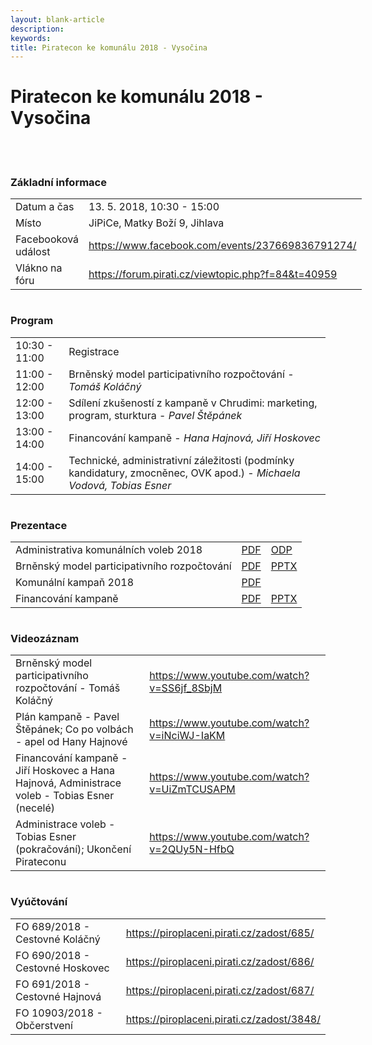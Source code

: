```yaml
---
layout: blank-article
description: 
keywords: 
title: Piratecon ke komunálu 2018 - Vysočina
---
```


<div class="pce-hero pce-hero--entry">
    <div class="pce-hero__content">
        <h1 class="c-page-title">Piratecon ke komunálu 2018 - Vysočina</h1><br><br>        
    </div>
</div>
<div class="row o-section-block c-emphasized-text">
    <div class="medium-12 large-12 columns">
        <section class="o-section">
            <div class="o-secion-header o-section-header--bordered">
                <h3 class="o-section__heading t-h4-super">Základní informace</h3>
            </div>
            <div class="u-1margin--top">
                <table>
                  <tr>
                    <td>Datum a čas</td>
                    <td>13. 5. 2018, 10:30 - 15:00</td>
                  </tr>
                  <tr>
                    <td>Místo</td>
                    <td>JiPiCe, Matky Boží 9, Jihlava</td>
                  </tr>
                  <tr>
                    <td>Facebooková událost</td>
                    <td><a href="https://www.facebook.com/events/237669836791274/" target="_blank">https://www.facebook.com/events/237669836791274/</a></td>
                  </tr>
                  <tr>
                    <td>Vlákno na fóru</td>
                    <td><a href="https://forum.pirati.cz/viewtopic.php?f=84&t=40959" target="_blank">https://forum.pirati.cz/viewtopic.php?f=84&t=40959</a></td>
                  </tr>                  
                </table>
            </div>
        </section>
    </div>
    <div class="medium-12 large-12 columns">
        <section class="o-section">
            <div class="o-secion-header o-section-header--bordered">
                <h3 class="o-section__heading t-h4-super">Program</h3>
            </div>
            <div class="u-1margin--top">
                <table>
                  <tr>
                    <td>10:30 - 11:00</td>
                    <td>Registrace</td>
                  </tr>
                  <tr>
                    <td>11:00 - 12:00</td>
                    <td>Brněnský model participativního rozpočtování - <i>Tomáš Koláčný</i></td>
                  </tr>
                  <tr>
                    <td>12:00 - 13:00</td>
                    <td>Sdílení zkušeností z kampaně v Chrudimi: marketing, program, sturktura - <i>Pavel Štěpánek</i></td>
                  </tr>
                  <tr>
                    <td>13:00 - 14:00</td>
                    <td>Financování kampaně - <i>Hana Hajnová, Jiří Hoskovec</i></td>
                  </tr>
                  <tr>
                    <td>14:00 - 15:00</td>
                    <td>Technické, administrativní záležitosti (podmínky kandidatury, zmocněnec, OVK apod.) - <i>Michaela Vodová, Tobias Esner</i></td>
                  </tr>
                </table>
            </div>
        </section>
    </div>
    <div class="medium-12 large-12 columns">
        <section class="o-section">
            <div class="o-secion-header o-section-header--bordered">
                <h3 class="o-section__heading t-h4-super">Prezentace</h3>
            </div>
            <div class="u-1margin--top">
                <table>
                  <tr>
                    <td>Administrativa komunálních voleb 2018</td>
                    <td><a href="">PDF</a></td>
                    <td><a href="">ODP</a></td>
                  </tr>
                  <tr>
                    <td>Brněnský model participativního rozpočtování</td>
                    <td><a href="">PDF</a></td>
                    <td><a href="">PPTX</a></td>
                  </tr>
                  <tr>
                    <td>Komunální kampaň 2018</td>
                    <td><a href="">PDF</a></td>
                    <td></td>
                  </tr>
                  <tr>
                    <td>Financování kampaně</td>
                    <td><a href="">PDF</a></td>
                    <td><a href="">PPTX</a></td>
                  </tr>
                </table>
            </div>
        </section>
    </div>
    <div class="medium-12 large-12 columns">
        <section class="o-section">
            <div class="o-secion-header o-section-header--bordered">
                <h3 class="o-section__heading t-h4-super">Videozáznam</h3>
            </div>
            <div class="u-1margin--top">
                <table>
                  <tr>
                    <td>Brněnský model participativního rozpočtování - Tomáš Koláčný</td>
                    <td><a href="https://www.youtube.com/watch?v=SS6jf_8SbjM" target="_blank">https://www.youtube.com/watch?v=SS6jf_8SbjM</a></td>
                  </tr>
                  <tr>
                    <td>Plán kampaně - Pavel Štěpánek; Co po volbách - apel od Hany Hajnové</td>
                    <td><a href="https://www.youtube.com/watch?v=iNciWJ-IaKM" target="_blank">https://www.youtube.com/watch?v=iNciWJ-IaKM</a></td>
                  </tr>
                  <tr>
                    <td>Financování kampaně - Jiří Hoskovec a Hana Hajnová, Administrace voleb - Tobias Esner (necelé)</td>
                    <td><a href="https://www.youtube.com/watch?v=UiZmTCUSAPM" target="_blank">https://www.youtube.com/watch?v=UiZmTCUSAPM</a></td>
                  </tr>
                  <tr>
                    <td>Administrace voleb - Tobias Esner (pokračování); Ukončení Pirateconu</td>
                    <td><a href="https://www.youtube.com/watch?v=2QUy5N-HfbQ" target="_blank">https://www.youtube.com/watch?v=2QUy5N-HfbQ</a></td>
                  </tr>
                </table>
            </div>
        </section>
    </div>
    <div class="medium-12 large-12 columns">
        <section class="o-section">
            <div class="o-secion-header o-section-header--bordered">
                <h3 class="o-section__heading t-h4-super">Vyúčtování</h3>
            </div>
            <div class="u-1margin--top">
                <table>
                  <tr>
                    <td>FO 689/2018 - Cestovné Koláčný</td>
                    <td><a href="https://piroplaceni.pirati.cz/zadost/685/" target="_blank">https://piroplaceni.pirati.cz/zadost/685/</a></td>                    
                  </tr>
                  <tr>
                    <td>FO 690/2018 - Cestovné Hoskovec</td>
                    <td><a href="https://piroplaceni.pirati.cz/zadost/686/" target="_blank">https://piroplaceni.pirati.cz/zadost/686/</a></td>
                  </tr>
                  <tr>
                    <td>FO 691/2018 - Cestovné Hajnová</td>
                    <td><a href="https://piroplaceni.pirati.cz/zadost/687/" target="_blank">https://piroplaceni.pirati.cz/zadost/687/</a></td>
                  </tr>
                  <tr>
                    <td>FO 10903/2018 - Občerstvení</td>
                    <td><a href="https://piroplaceni.pirati.cz/zadost/3848/" target="_blank">https://piroplaceni.pirati.cz/zadost/3848/</a></td>
                  </tr>
                </table>
            </div>
        </section>
    </div>
</div>

